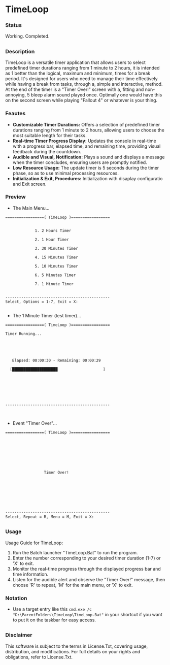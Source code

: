 # TimeLoop
### Status
Working. Completed.


##
### Description
TimeLoop is a versatile timer application that allows users to select predefined timer durations ranging from 1 minute to 2 hours, it is intended as 1 better than the logical, maximum and minimum, times for a break period. It's designed for users who need to manage their time effectively while having a break from tasks, through a, simple and interactive, method. At the end of the timer is a "Timer Over!" screen with a, fitting and non-annoying, 5 bleep alarm sound played once. Optimally one would have this on the second screen while playing "Fallout 4" or whatever is your thing.

### Feautes
- **Customizable Timer Durations:** Offers a selection of predefined timer durations ranging from 1 minute to 2 hours, allowing users to choose the most suitable length for their tasks.
- **Real-time Timer Progress Display:** Updates the console in real-time with a progress bar, elapsed time, and remaining time, providing visual feedback during the countdown.
- **Audible and Visual, Notification:** Plays a sound and displays a message when the timer concludes, ensuring users are promptly notified.
- **Low Resource Usage:** The update timer is 5 seconds during the timer phase, so as to use minimal processing resources.
- **Initialization & Exit, Procedures:** Initialization  with disaplay configuratio and Exit screen.

### Preview
- The Main Menu...
```
=================( TimeLoop )=================


             1. 2 Hours Timer

             2. 1 Hour Timer

             3. 30 Minutes Timer

             4. 15 Minutes Timer

             5. 10 Minutes Timer

             6. 5 Minutes Timer

             7. 1 Minute Timer


----------------------------------------------
Select, Options = 1-7, Exit = X:


```
- The 1 Minute Timer (test timer)...
```
=================( TimeLoop )=================

Timer Running...





   Elapsed: 00:00:30 - Remaining: 00:00:29

  [████████████████████                    ]







----------------------------------------------



```
- Event "Timer Over"...
```
=================( TimeLoop )=================








                 Timer Over!








----------------------------------------------
Select, Repeat = R, Menu = M, Exit = X:

```

##
### Usage 
Usage Guide for TimeLoop:
1. Run the Batch launcher "TimeLoop.Bat" to run the program.
2. Enter the number corresponding to your desired timer duration (1-7) or 'X' to exit.
3.  Monitor the real-time progress through the displayed progress bar and time information.
4. Listen for the audible alert and observe the "Timer Over!" message, then choose 'R' to repeat, 'M' for the main menu, or 'X' to exit.

### Notation
- Use a target entry like this `cmd.exe /c "D:\ParentFolders\TimeLoop\TimeLoop.Bat"` in your shortcut if you want to put it on the taskbar for easy access.

##
### Disclaimer
This software is subject to the terms in License.Txt, covering usage, distribution, and modifications. For full details on your rights and obligations, refer to License.Txt.
